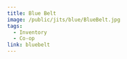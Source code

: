 ```yaml
---
title: Blue Belt
image: /public/jits/blue/BlueBelt.jpg
tags:
  - Inventory
  - Co-op
link: bluebelt
---
```

